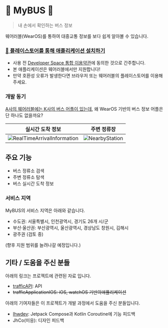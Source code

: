 # 🚌 MyBUS 🚌
> 내 손에서 확인하는 버스 정보<br/>

웨어러블(WearOS)를 통하여 대중교통 정보를 보다 쉽게 알아볼 수 있습니다.

### <a href="https://play.google.com/store/apps/details?id=kr.yhs.traffic">🧷 플레이스토어를 통해 애플리케이션 설치하기</a>
* 사용 전 [Developer Space 통합 이용약관](https://yhs.kr/term)에 동의한 것으로 간주합니다.
* 본 애플리케이션은 웨어러블에서만 지원합니다!
* 만약 호환성 오류가 발생한다면 브라우저 또는 웨어러블의 플레이스토어를 이용해주세요.


### 개발 동기
[A사의 웨어러블에는 K사의 버스 어플이 있는데](https://apps.apple.com/kr/app/kakaobeoseu/id1095206186?platform=appleWatch),
왜 WearOS 기반의 버스 정보 어플은 단 하나도 없을까요?<br/>

<table>
    <thead>
        <tr>
            <th>실시간 도착 정보</th>
            <th>주변 정류장</th>
        </tr>
    </thead>
    <tbody>
        <tr>
            <td><img src="https://github.com/gunyu1019/TrafficApplication/blob/main/screenshots/RealTimeArrivalInformation1.png?raw=true" alt="RealTimeArrivalInformation"></td>
            <td><img src="https://github.com/gunyu1019/TrafficApplication/blob/main/screenshots/NearbyStation2.png?raw=true" alt="NearbyStation"></td>
        </tr>
    </tbody>
</table>

## 주요 기능
* 버스 정류소 검색
* 주변 정류소 탐색
* 버스 실시간 도착 정보

### 서비스 지역
MyBUS의 서비스 지역은 아래와 같습니다.
* 수도권: 서울특별시, 인천광역시, 경기도 26개 시/군
* 부산·울산권: 부산광역시, 울산광역시, 경상남도 창원시, 김해시
* 광주권 (검토 중)

(향후 지원 범위를 늘려나갈 예정입니다.)

## 기타 / 도움을 주신 분들
아래의 링크는 프로젝트에 관련된 자료 입니다.
* [trafficAPI](https://github.com/gunyu1019/trafficAPI/): API 
* ~~trafficApplicationIOS: iOS, watchOS 기반의애플리케이션~~

아래의 기여자들은 이 프로젝트가 개발 과정에서 도움을 주신 분들입니다.
* [lhwdev](https://github.com/lhwdev): Jetpack Compose과 Kotlin Coroutine에 기능 피드백 
* JhCo(미응): 디자인 피드백
